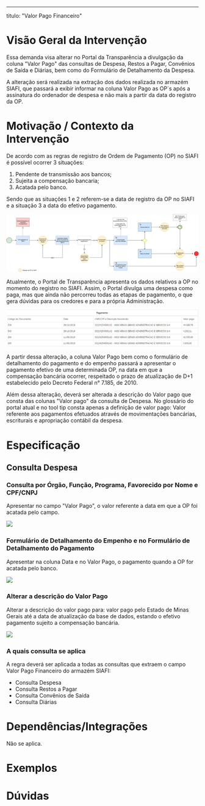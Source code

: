 ---
titulo: "Valor Pago Financeiro"


# Visão Geral da Intervenção

Essa demanda visa alterar no Portal da Transparência a divulgação da coluna "Valor Pago" das consultas de Despesa, Restos a Pagar, Convênios de Saída e Diárias, bem como do Formulário de Detalhamento da Despesa.

A alteração será realizada na extração dos dados realizada no armazém SIAFI, que passará a exibir informar na coluna Valor Pago as OP´s após a assinatura do ordenador de despesa e não mais a partir da data do registro da OP.


# Motivação / Contexto da Intervenção

De acordo com as regras de registro de Ordem de Pagamento (OP) no SIAFI é possível ocorrer 3 situações:

1. Pendente de transmissão aos bancos;
2. Sujeita a compensação bancaria;
3. Acatada pelo banco.

Sendo que as situações 1 e 2 referem-se a data de registro da OP no SIAFI e a situação 3 a data do efetivo pagamento.

![](static/fluxograma.jpg)

Atualmente, o Portal de Transparência apresenta os dados relativos a OP no momento do registro no SIAFI. Assim, o Portal divulga uma despesa como paga, mas que ainda não percorreu todas as etapas de pagamento, o que gera dúvidas para os credores e para a própria Administração.

![](static/data_pagamento.jpg)

A partir dessa alteração, a coluna Valor Pago bem como o formulário de detalhamento do pagamento e do empenho passará a apresentar o pagamento efetivo de uma determinada OP, na data em que a compensação bancária ocorrer, respeitado o prazo de atualização de D+1 estabelecido pelo Decreto Federal n° 7.185, de 2010.

Além dessa alteração, deverá ser alterada a descrição do Valor pago que consta das colunas "Valor pago" da consulta de Despesa. No glossário do portal atual e no tool tip consta apenas a definição de valor pago: Valor referente aos pagamentos efetuados através de movimentações bancárias, escriturais e apropriação contábil da despesa.


# Especificação

## Consulta Despesa

### Consulta por Órgão, Função, Programa, Favorecido por Nome e CPF/CNPJ

Apresentar no campo "Valor Pago", o valor referente a data em que a OP foi acatada pelo campo.

![](static/valor_pago)


### Formulário de Detalhamento do Empenho e no Formulário de Detalhamento do Pagamento

Apresentar na coluna Data e no Valor Pago, o pagamento quando a OP for acatada pelo banco.

![](static/formulario_detalhamento_empenho)


### Alterar a descrição do Valor Pago

Alterar a descrição do valor pago para: valor pago pelo Estado de Minas Gerais até a data de atualização da base de dados, estando o efetivo pagamento sujeito a compensação bancária.

![](descricao_valor_pago)


### A quais consulta se aplica
A regra deverá ser aplicada a todas as consultas que extraem o campo Valor Pago Financeiro do armazém SIAFI:
* Consulta Despesa
* Consulta Restos a Pagar
* Consulta Convênios de Saída
* Consulta Diárias


# Dependências/Integrações

Não se aplica.


# Exemplos




# Dúvidas
